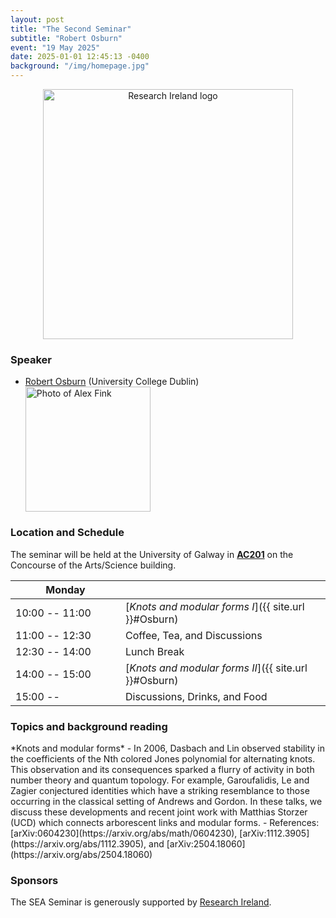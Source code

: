 ```yaml
---
layout: post
title: "The Second Seminar"
subtitle: "Robert Osburn"
event: "19 May 2025"
date: 2025-01-01 12:45:13 -0400
background: "/img/homepage.jpg"
---
```


<center><p>
    <a href="https://www.researchireland.ie/"><img width="400" src="{{ site.url }}/img/logo_black.svg" alt="Research Ireland logo"/></a>
</p></center>

<p></p>

### Speaker
- [Robert Osburn](https://maths.ucd.ie/~osburn/) (University College Dublin)
	<div>
	<img src="{{ site.url }}/img/speakers/Osburn.jpeg" alt="Photo of Alex Fink" class="img-fluid" width="200">
	</div>
<p></p>

### Location and Schedule

The seminar will be held at the University of Galway in **[AC201](https://maps.app.goo.gl/oXw8SV6FvhLKyBxH8)** on the Concourse of the Arts/Science building.

| <span style="display: inline-block; width:160px">Monday</span> | <span style="display: inline-block; width:200px"></span> |
| -------------- | ------ |
| 10:00 -- 11:00  | [*Knots and modular forms I*]({{ site.url }}#Osburn) |
| 11:00 -- 12:30 | Coffee, Tea, and Discussions | 
| 12:30 -- 14:00 | Lunch Break | 
| 14:00 -- 15:00 | [*Knots and modular forms II*]({{ site.url }}#Osburn) | 
| 15:00 -- 		 | Discussions, Drinks, and Food | 

<p></p>

### Topics and background reading

<span id="Osburn">
*Knots and modular forms*
- In 2006, Dasbach and Lin observed stability in the coefficients of the Nth colored Jones polynomial for alternating knots. This observation and its consequences sparked a flurry of activity in  both number theory and quantum topology. For example, Garoufalidis, Le and Zagier conjectured identities which have a  striking resemblance to those occurring in the classical setting of Andrews and Gordon. In these talks, we discuss these developments and recent joint work with Matthias Storzer (UCD) which connects arborescent links and modular forms.
- References: [arXiv:0604230](https://arxiv.org/abs/math/0604230), [arXiv:1112.3905](https://arxiv.org/abs/1112.3905), and [arXiv:2504.18060](https://arxiv.org/abs/2504.18060)

<p></p>


### Sponsors 

The SEA Seminar is generously supported by [Research Ireland](https://www.researchireland.ie/).